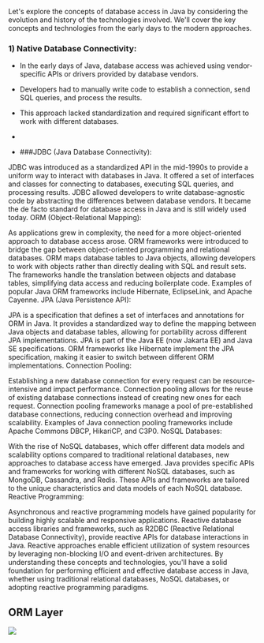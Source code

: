 Let's explore the concepts of database access in Java by considering the evolution and history of the technologies
involved. We'll cover the key concepts and technologies from the early days to the modern approaches.

### 1) Native Database Connectivity:

* In the early days of Java, database access was achieved using vendor-specific APIs or drivers provided by database
vendors.
* Developers had to manually write code to establish a connection, send SQL queries, and process the results.
* This approach lacked standardization and required significant effort to work with different databases.

* 
* ###JDBC (Java Database Connectivity):

JDBC was introduced as a standardized API in the mid-1990s to provide a uniform way to interact with databases in Java.
It offered a set of interfaces and classes for connecting to databases, executing SQL queries, and processing results.
JDBC allowed developers to write database-agnostic code by abstracting the differences between database vendors.
It became the de facto standard for database access in Java and is still widely used today.
ORM (Object-Relational Mapping):

As applications grew in complexity, the need for a more object-oriented approach to database access arose.
ORM frameworks were introduced to bridge the gap between object-oriented programming and relational databases.
ORM maps database tables to Java objects, allowing developers to work with objects rather than directly dealing with SQL
and result sets.
The frameworks handle the translation between objects and database tables, simplifying data access and reducing
boilerplate code.
Examples of popular Java ORM frameworks include Hibernate, EclipseLink, and Apache Cayenne.
JPA (Java Persistence API):

JPA is a specification that defines a set of interfaces and annotations for ORM in Java.
It provides a standardized way to define the mapping between Java objects and database tables, allowing for portability
across different JPA implementations.
JPA is part of the Java EE (now Jakarta EE) and Java SE specifications.
ORM frameworks like Hibernate implement the JPA specification, making it easier to switch between different ORM
implementations.
Connection Pooling:

Establishing a new database connection for every request can be resource-intensive and impact performance.
Connection pooling allows for the reuse of existing database connections instead of creating new ones for each request.
Connection pooling frameworks manage a pool of pre-established database connections, reducing connection overhead and
improving scalability.
Examples of Java connection pooling frameworks include Apache Commons DBCP, HikariCP, and C3P0.
NoSQL Databases:

With the rise of NoSQL databases, which offer different data models and scalability options compared to traditional
relational databases, new approaches to database access have emerged.
Java provides specific APIs and frameworks for working with different NoSQL databases, such as MongoDB, Cassandra, and
Redis.
These APIs and frameworks are tailored to the unique characteristics and data models of each NoSQL database.
Reactive Programming:

Asynchronous and reactive programming models have gained popularity for building highly scalable and responsive
applications.
Reactive database access libraries and frameworks, such as R2DBC (Reactive Relational Database Connectivity), provide
reactive APIs for database interactions in Java.
Reactive approaches enable efficient utilization of system resources by leveraging non-blocking I/O and event-driven
architectures.
By understanding these concepts and technologies, you'll have a solid foundation for performing efficient and effective
database access in Java, whether using traditional relational databases, NoSQL databases, or adopting reactive
programming paradigms.




## ORM Layer

![](https://4.bp.blogspot.com/-oS8h3K3NVVg/W_0yF7WXm0I/AAAAAAAAE_Y/4ROZk3akTmgJt3N42oQUoMtHfvs9odAyQCLcBGAs/s1600/architecture.PNG)